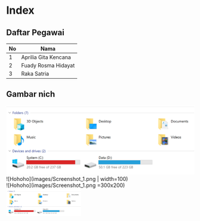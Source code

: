 # Index

## Daftar Pegawai
| No | Nama|
|---|---|
|1|Aprilia Gita Kencana|
|2|Fuady Rosma Hidayat|
|3|Raka Satria|

## Gambar nich
![Hohoho](images/Screenshot_1.png)  
![Hohoho](images/Screenshot_1.png | width=100)  
![Hohoho](images/Screenshot_1.png =300x200)  
<img src="images/Screenshot_1.png" width="200"/>